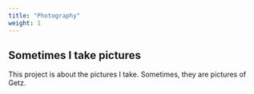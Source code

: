 ```yaml
---
title: "Photography"
weight: 1
---
```


## Sometimes I take pictures

This project is about the pictures I take. Sometimes, they are pictures of Getz.
